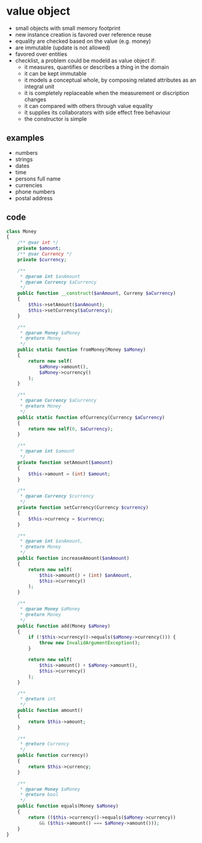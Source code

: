 # value object

* small objects with small memory footprint
* new instance creation is favored over reference reuse
* equality are checked based on the value (e.g. money)
* are immutable (update is not allowed)
* favored over entities
* checklist, a problem could be modeld as value object if:
    * it measures, quantifies or describes a thing in the domain
    * it can be kept immutable
    * it models a conceptual whole, by composing related attributes as an integral unit
    * it is completely replaceable when the measurement or discription changes
    * it can compared with others through value equality
    * it supplies its collaborators with side effect free behaviour
    * the constructor is simple

## examples

* numbers
* strings
* dates
* time
* persons full name
* currencies
* phone numbers
* postal address

## code

```php
class Money
{
    /** @var int */
    private $amount;
    /** @var Currency */
    private $currency;

    /**
     * @param int $anAmount
     * @param Currency $aCurrency
     */
    public function __construct($anAmount, Curreny $aCurrency)
    {
        $this->setAmount($anAmount);
        $this->setCurrency($aCurrency);
    }

    /**
     * @param Money $aMoney
     * @return Money
     */
    public static function fromMoney(Money $aMoney)
    {
        return new self(
            $aMoney->amount(),
            $aMoney->currency()
        );
    }

    /**
     * @param Currency $aCurrency
     * @return Money
     */
    public static function ofCurrency(Currency $aCurrency)
    {
        return new self(0, $aCurrency);
    }

    /**
     * @param int $amount
     */
    private function setAmount($amount)
    {
        $this->amount = (int) $amount;
    }

    /**
     * @param Currency $currency
     */
    private function setCurrency(Currency $currency)
    {
        $this->currency = $currency;
    }

    /**
     * @param int $anAmount,
     * @return Money
     */
    public function increaseAmount($anAmount)
    {
        return new self(
            $this->amount() + (int) $anAmount,
            $this->currency()
        );
    }

    /**
     * @param Money $aMoney
     * @return Money
     */
    public function add(Money $aMoney)
    {
        if (!$this->currency()->equals($aMoney->currency())) {
            throw new InvalidArgumentException();
        }

        return new self(
            $this->amount() + $aMoney->amount(),
            $this->currency()
        );
    }

    /**
     * @return int
     */
    public function amount()
    {
        return $this->amount;
    }

    /**
     * @return Currency
     */
    public function currency()
    {
        return $this->currency;
    }

    /**
     * @param Money $aMoney
     * @return bool
     */
    public function equals(Money $aMoney)
    {
        return (($this->currency()->equals($aMoney->currency))
            && ($this->amount() === $aMoney->amount()));
    }
}
```
